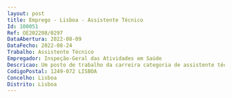 ```yaml
--- 
layout: post
title: Emprego - Lisboa - Assistente Técnico
Id: 100051
Ref: OE202208/0297
DataAbertura: 2022-08-09
DataFecho: 2022-08-24
Trabalho: Assistente Técnico
Empregador: Inspeção-Geral das Atividades em Saúde
Descricao: Um posto de trabalho da carreira categoria de assistente técnico para o exercício de funções de apoio aos Subinspetores gerais, em regime de contrato de trabalho em funções públicas por tempo indeterminado, para prestar apoio administrativo aos Subinspetores gerais da IGAS, nomeadamente, resolução de assuntos de variada natureza, conferência de documentos, agendamento e preparação de reuniões e de viagens.
CodigoPostal: 1249-072 LISBOA
Concelho: Lisboa
Distrito: Lisboa
--- 
```

